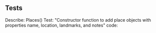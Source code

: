 ## Tests
Describe: Places()
Test: "Constructor function to add place objects with properties name, location, landmarks, and notes"
code: 